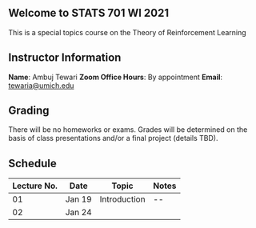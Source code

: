 ## Welcome to STATS 701 WI 2021

This is a special topics course on the Theory of Reinforcement Learning

## Instructor Information

**Name**: Ambuj Tewari
**Zoom Office Hours**: By appointment
**Email**: tewaria@umich.edu

## Grading

There will be no homeworks or exams. Grades will be determined on the basis of class presentations and/or a final project (details TBD).

## Schedule 

Lecture No. | Date | Topic | Notes
--- | --- | --- | ---
01 | Jan 19 | Introduction | --
02 | Jan 24 | | 

